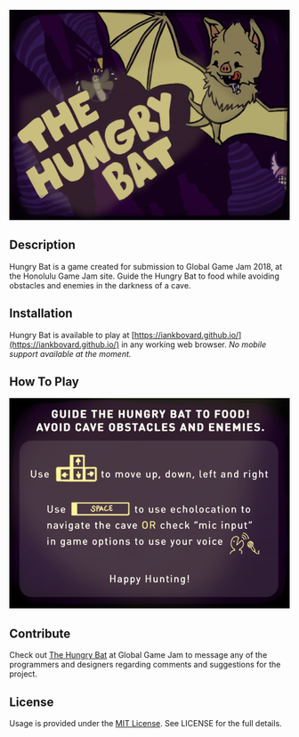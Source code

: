 ![alt text](https://github.com/IanKBovard/hungrybat/blob/master/assets/images/featuredstilloriginal.png?raw=true)

## Description

Hungry Bat is a game created for submission to Global Game Jam 2018, at the Honolulu Game Jam site. Guide the Hungry Bat to food while avoiding obstacles and enemies in the darkness of a cave. 


## Installation

Hungry Bat is available to play at [https://iankbovard.github.io/](https://iankbovard.github.io/) in any working web browser. *No mobile support available at the moment.*

## How To Play

![alt text](https://github.com/IanKBovard/hungrybat/blob/master/assets/tutorial.png?raw=true) 

## Contribute


Check out [The Hungry Bat](https://globalgamejam.org/2018/games/hungry-bat) at Global Game Jam to message any of the programmers and designers regarding comments and suggestions for the project.

## License 

Usage is provided under the [MIT License](http://http//opensource.org/licenses/mit-license.php). See LICENSE for the full details.
